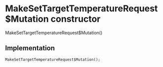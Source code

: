 


# MakeSetTargetTemperatureRequest$Mutation constructor







MakeSetTargetTemperatureRequest$Mutation()





## Implementation

```dart
MakeSetTargetTemperatureRequest$Mutation();
```







